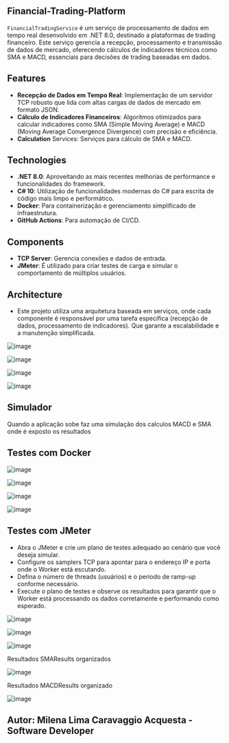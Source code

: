 ## Financial-Trading-Platform
`FinancialTradingService` é um serviço de processamento de dados em tempo real desenvolvido em .NET 8.0, destinado a plataformas de trading financeiro. Este serviço gerencia a recepção, processamento e transmissão de dados de mercado, oferecendo cálculos de indicadores técnicos como SMA e MACD, essenciais para decisões de trading baseadas em dados.


## Features
- **Recepção de Dados em Tempo Real**: Implementação de um servidor TCP robusto que lida com altas cargas de dados de mercado em formato JSON.
- **Cálculo de Indicadores Financeiros**: Algoritmos otimizados para calcular indicadores como SMA (Simple Moving Average) e MACD (Moving Average Convergence Divergence) com precisão e eficiência.
- **Calculation** Services: Serviços para cálculo de SMA e MACD.

## Technologies
- **.NET 8.0**: Aproveitando as mais recentes melhorias de performance e funcionalidades do framework.
- **C# 10**: Utilização de funcionalidades modernas do C# para escrita de código mais limpo e performático.
- **Docker**: Para containerização e gerenciamento simplificado de infraestrutura.
- **GitHub Actions**: Para automação de CI/CD.

## Components
- **TCP Server**: Gerencia conexões e dados de entrada.
- **JMeter**: É utilizado para criar testes de carga e simular o comportamento de múltiplos usuários.

## Architecture
- Este projeto utiliza uma arquitetura baseada em serviços, onde cada componente é responsável por uma tarefa específica (recepção de dados, processamento de indicadores). Que garante a escalabilidade e a manutenção simplificada.

![image](https://github.com/milena-caravaggio/Financial-Trading-Platform/assets/48251038/3f9e9027-4595-44ec-909c-9f89d1263137)

![image](https://github.com/milena-caravaggio/Financial-Trading-Platform/assets/48251038/50ee7a86-51ee-491c-a311-3196fff8440c)

![image](https://github.com/milena-caravaggio/Financial-Trading-Platform/assets/48251038/9f22376f-ad05-42a7-b562-584098e56463)

![image](https://github.com/milena-caravaggio/Financial-Trading-Platform/assets/48251038/73808e46-5948-43bc-80a0-ff43775d4839)

## Simulador

Quando a aplicação sobe faz uma simulação dos calculos MACD e SMA onde é exposto os resultados

## Testes com Docker


![image](https://github.com/milena-caravaggio/Financial-Trading-Platform/assets/48251038/38881e92-c6bb-4afc-a771-ecd8dddb95aa)

![image](https://github.com/milena-caravaggio/Financial-Trading-Platform/assets/48251038/b93bc7f1-20d7-44b1-ae9b-8adf3c058bc7)

![image](https://github.com/milena-caravaggio/Financial-Trading-Platform/assets/48251038/c2a5a386-5389-428d-8286-d642aad476ed)

![image](https://github.com/milena-caravaggio/Financial-Trading-Platform/assets/48251038/706bde08-e679-45e8-ba66-022cd03cd7e0)



## Testes com JMeter
- Abra o JMeter e crie um plano de testes adequado ao cenário que você deseja simular.
- Configure os samplers TCP para apontar para o endereço IP e porta onde o Worker está escutando.
- Defina o número de threads (usuários) e o período de ramp-up conforme necessário.
- Execute o plano de testes e observe os resultados para garantir que o Worker está processando os dados corretamente e performando como esperado.


![image](https://github.com/milena-caravaggio/Financial-Trading-Platform/assets/48251038/171161b2-b0ac-453f-b5f1-39abf69a3b1f)

![image](https://github.com/milena-caravaggio/Financial-Trading-Platform/assets/48251038/432ef478-d250-4719-8398-36745a0ac86b)

![image](https://github.com/milena-caravaggio/Financial-Trading-Platform/assets/48251038/bddf7685-7003-47fb-b644-29c7b28fe412)


Resultados SMAResults organizados

![image](https://github.com/milena-caravaggio/Financial-Trading-Platform/assets/48251038/b79602d4-ed87-4cb0-8035-0ad99a16fdbe)

Resultados MACDResults organizado

![image](https://github.com/milena-caravaggio/Financial-Trading-Platform/assets/48251038/23d2d925-e16a-4c70-b1d2-e1b453dba34c)


## **Autor**: Milena Lima Caravaggio Acquesta - Software Developer

